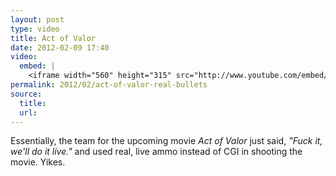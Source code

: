 ```yaml
---
layout: post
type: video
title: Act of Valor
date: 2012-02-09 17:40
video: 
  embed: |
    <iframe width="560" height="315" src="http://www.youtube.com/embed/2goj9tiZi68" frameborder="0" allowfullscreen></iframe>
permalink: 2012/02/act-of-valor-real-bullets
source: 
  title: 
  url: 
---
```


Essentially, the team for the upcoming movie _Act of Valor_ just said, _"Fuck it, we'll do it live."_ and used real, live ammo instead of CGI in shooting the movie. Yikes.
